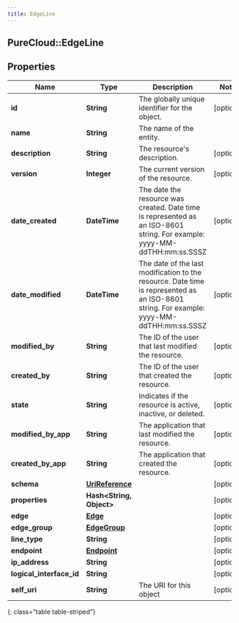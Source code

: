 ```yaml
---
title: EdgeLine
---
```

## PureCloud::EdgeLine

## Properties

|Name | Type | Description | Notes|
|------------ | ------------- | ------------- | -------------|
| **id** | **String** | The globally unique identifier for the object. | [optional] |
| **name** | **String** | The name of the entity. | |
| **description** | **String** | The resource&#39;s description. | [optional] |
| **version** | **Integer** | The current version of the resource. | [optional] |
| **date_created** | **DateTime** | The date the resource was created. Date time is represented as an ISO-8601 string. For example: yyyy-MM-ddTHH:mm:ss.SSSZ | [optional] |
| **date_modified** | **DateTime** | The date of the last modification to the resource. Date time is represented as an ISO-8601 string. For example: yyyy-MM-ddTHH:mm:ss.SSSZ | [optional] |
| **modified_by** | **String** | The ID of the user that last modified the resource. | [optional] |
| **created_by** | **String** | The ID of the user that created the resource. | [optional] |
| **state** | **String** | Indicates if the resource is active, inactive, or deleted. | [optional] |
| **modified_by_app** | **String** | The application that last modified the resource. | [optional] |
| **created_by_app** | **String** | The application that created the resource. | [optional] |
| **schema** | [**UriReference**](UriReference.html) |  | [optional] |
| **properties** | **Hash&lt;String, Object&gt;** |  | [optional] |
| **edge** | [**Edge**](Edge.html) |  | [optional] |
| **edge_group** | [**EdgeGroup**](EdgeGroup.html) |  | [optional] |
| **line_type** | **String** |  | [optional] |
| **endpoint** | [**Endpoint**](Endpoint.html) |  | [optional] |
| **ip_address** | **String** |  | [optional] |
| **logical_interface_id** | **String** |  | [optional] |
| **self_uri** | **String** | The URI for this object | [optional] |
{: class="table table-striped"}



